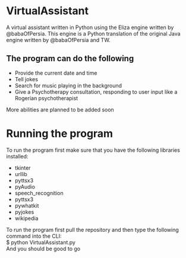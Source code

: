 # VirtualAssistant
A virtual assistant written in Python using the Eliza engine written by @babaOfPersia.
This engine is a Python translation of the original Java engine written by @babaOfPersia and TW.  
## The program can do the following
* Provide the current date and time
* Tell jokes
* Search for music playing in the background
* Give a Psychotherapy consultation, responding to user input like a Rogerian psychotherapist

More abilities are planned to be added soon

# Running the program
To run the program first make sure that you have the following libraries installed:
* tkinter
* urllib
* pyttsx3
* pyAudio
* speech_recognition
* pyttsx3
* pywhatkit
* pyjokes
* wikipedia

To run the program first pull the repository and then type the following command into the CLI:  
$ python VirtualAssistant.py  
And you should be good to go
